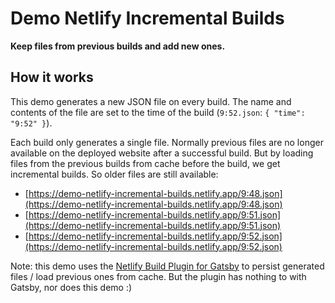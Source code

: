# Demo Netlify Incremental Builds

**Keep files from previous builds and add new ones.**

## How it works

This demo generates a new JSON file on every build. The name and contents of the file are set to the time of the build (`9:52.json`: `{ "time": "9:52" }`).

Each build only generates a single file. Normally previous files are no longer available on the deployed website after a successful build. But by loading files from the previous builds from cache before the build, we get incremental builds. So older files are still available:

* [https://demo-netlify-incremental-builds.netlify.app/9:48.json](https://demo-netlify-incremental-builds.netlify.app/9:48.json)
* [https://demo-netlify-incremental-builds.netlify.app/9:51.json](https://demo-netlify-incremental-builds.netlify.app/9:51.json)
* [https://demo-netlify-incremental-builds.netlify.app/9:52.json](https://demo-netlify-incremental-builds.netlify.app/9:52.json)

Note: this demo uses the [Netlify Build Plugin for Gatsby](https://github.com/jlengstorf/netlify-plugin-gatsby-cache) to persist generated files / load previous ones from cache. But the plugin has nothing to with Gatsby, nor does this demo :)